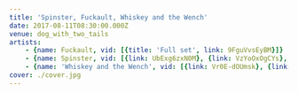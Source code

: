 ```yaml
---
title: 'Spinster, Fuckault, Whiskey and the Wench'
date: 2017-08-11T08:30:00.000Z
venue: dog_with_two_tails
artists:
    - {name: Fuckault, vid: [{title: 'Full set', link: 9FguVvsEyBM}]}
    - {name: Spinster, vid: [{link: UbExg6zxN0M}, {link: VzYoOxOgCYs}, {link: axSh3kD8C58}, {link: ZnW8f5dbKeg}]}
    - {name: 'Whiskey and the Wench', vid: [{link: Vr0E-dOUmsk}, {link: RDEO_TmtHV4}, {link: TmOvsrQU_EM}]}
cover: ./cover.jpg
---
```

